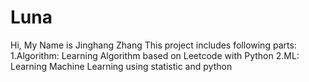 # Luna
Hi, My Name is Jinghang Zhang
This project includes following parts:
1.Algorithm: Learning Algorithm based on Leetcode with Python
2.ML: Learning Machine Learning using statistic and python
